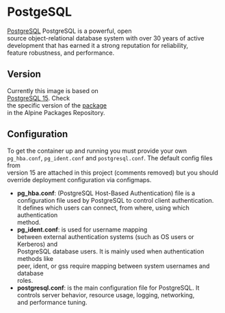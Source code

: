 # PostgeSQL
[PostgreSQL](https://www.postgresql.org) PostgreSQL is a powerful, open  
source object-relational database system with over 30 years of active  
development that has earned it a strong reputation for reliability,  
feature robustness, and performance.  

## Version
Currently this image is based on  
[PostgreSQL 15](https://www.postgresql.org/docs/15/index.html). Check  
the specific version of the [package](https://pkgs.alpinelinux.org/packages?name=postgresql15&branch=v3.21&repo=community&arch=aarch64&origin=&flagged=&maintainer=)  
in the Alpine Packages Repository.

## Configuration
To get the container up and running you must provide your own `pg_hba.conf`, 
`pg_ident.conf` and `postgresql.conf`.  The default config files from  
version 15 are attached in this project (comments removed) but you should  
override deployment configuration via configmaps.  

- **pg_hba.conf**:  (PostgreSQL Host-Based Authentication) file is a  
configuration file used by PostgreSQL to control client authentication.  
It defines which users can connect, from where, using which authentication  
method. 
- **pg_ident.conf**: is used for username mapping  
between external authentication systems (such as OS users or Kerberos) and  
PostgreSQL database users. It is mainly used when authentication methods like  
peer, ident, or gss require mapping between system usernames and database  
roles.  
- **postgresql.conf**: is the main configuration file for PostgreSQL. It  
controls server behavior, resource usage, logging, networking,  
and performance tuning.  
